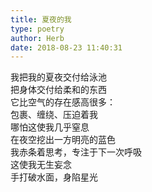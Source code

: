 ```yaml
---  
title: 夏夜的我  
type: poetry  
author: Herb  
date: 2018-08-23 11:40:31    
---  
```

我把我的夏夜交付给泳池  
把身体交付给柔和的东西  
它比空气的存在感高很多：  
包裹、缠绕、压迫着我  
哪怕这使我几乎窒息    
在夜空挖出一方明亮的蓝色  
我赤条着思考，专注于下一次呼吸  
这使我无生妄念  
手打破水面，身陷星光